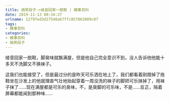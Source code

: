 ```yaml
---
title: 搞笑段子->绫音回家一脱鞋 | 糗事百科
date: 2019-11-13 00:34:27
urlname: 12797ed3d27540a67ffc857862009c87
tags: 
- 糗事百科
categories:
- 糗事百科
- 搞笑段子
---
```

绫音回家一脱鞋，脚臭味就飘满屋，但是他自己完全意识不到，没人告诉他他能十多天不洗脚又不换袜子。

这我们也能接受了，但是最过分的是昨天可乐洒在地上了，我们都看着刚蹬掉了拖鞋坐在沙发上的他就理直气壮地抬起穿着一周没洗的袜子的脚把可乐抹掉了，用袜子抹了……现在满屋都是可乐的臭味，不，是臭脚的可乐味，不是......反正，隔着屏幕都能闻到那种味......



